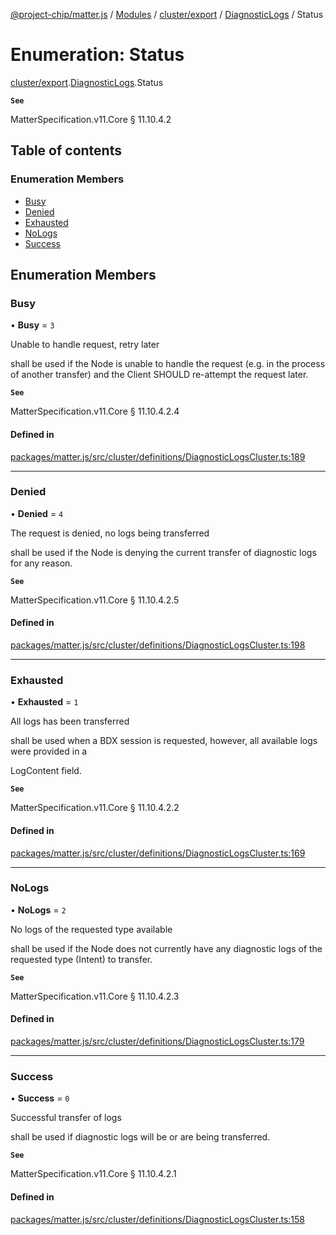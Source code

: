 [@project-chip/matter.js](../README.md) / [Modules](../modules.md) / [cluster/export](../modules/cluster_export.md) / [DiagnosticLogs](../modules/cluster_export.DiagnosticLogs.md) / Status

# Enumeration: Status

[cluster/export](../modules/cluster_export.md).[DiagnosticLogs](../modules/cluster_export.DiagnosticLogs.md).Status

**`See`**

MatterSpecification.v11.Core § 11.10.4.2

## Table of contents

### Enumeration Members

- [Busy](cluster_export.DiagnosticLogs.Status.md#busy)
- [Denied](cluster_export.DiagnosticLogs.Status.md#denied)
- [Exhausted](cluster_export.DiagnosticLogs.Status.md#exhausted)
- [NoLogs](cluster_export.DiagnosticLogs.Status.md#nologs)
- [Success](cluster_export.DiagnosticLogs.Status.md#success)

## Enumeration Members

### Busy

• **Busy** = ``3``

Unable to handle request, retry later

shall be used if the Node is unable to handle the request (e.g. in the process of another transfer) and the
Client SHOULD re-attempt the request later.

**`See`**

MatterSpecification.v11.Core § 11.10.4.2.4

#### Defined in

[packages/matter.js/src/cluster/definitions/DiagnosticLogsCluster.ts:189](https://github.com/project-chip/matter.js/blob/5f71eedebdb9fa54338bde320c311bb359b7455d/packages/matter.js/src/cluster/definitions/DiagnosticLogsCluster.ts#L189)

___

### Denied

• **Denied** = ``4``

The request is denied, no logs being transferred

shall be used if the Node is denying the current transfer of diagnostic logs for any reason.

**`See`**

MatterSpecification.v11.Core § 11.10.4.2.5

#### Defined in

[packages/matter.js/src/cluster/definitions/DiagnosticLogsCluster.ts:198](https://github.com/project-chip/matter.js/blob/5f71eedebdb9fa54338bde320c311bb359b7455d/packages/matter.js/src/cluster/definitions/DiagnosticLogsCluster.ts#L198)

___

### Exhausted

• **Exhausted** = ``1``

All logs has been transferred

shall be used when a BDX session is requested, however, all available logs were provided in a

LogContent field.

**`See`**

MatterSpecification.v11.Core § 11.10.4.2.2

#### Defined in

[packages/matter.js/src/cluster/definitions/DiagnosticLogsCluster.ts:169](https://github.com/project-chip/matter.js/blob/5f71eedebdb9fa54338bde320c311bb359b7455d/packages/matter.js/src/cluster/definitions/DiagnosticLogsCluster.ts#L169)

___

### NoLogs

• **NoLogs** = ``2``

No logs of the requested type available

shall be used if the Node does not currently have any diagnostic logs of the requested type (Intent) to
transfer.

**`See`**

MatterSpecification.v11.Core § 11.10.4.2.3

#### Defined in

[packages/matter.js/src/cluster/definitions/DiagnosticLogsCluster.ts:179](https://github.com/project-chip/matter.js/blob/5f71eedebdb9fa54338bde320c311bb359b7455d/packages/matter.js/src/cluster/definitions/DiagnosticLogsCluster.ts#L179)

___

### Success

• **Success** = ``0``

Successful transfer of logs

shall be used if diagnostic logs will be or are being transferred.

**`See`**

MatterSpecification.v11.Core § 11.10.4.2.1

#### Defined in

[packages/matter.js/src/cluster/definitions/DiagnosticLogsCluster.ts:158](https://github.com/project-chip/matter.js/blob/5f71eedebdb9fa54338bde320c311bb359b7455d/packages/matter.js/src/cluster/definitions/DiagnosticLogsCluster.ts#L158)
